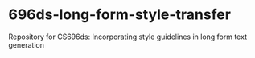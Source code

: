 # 696ds-long-form-style-transfer
Repository for CS696ds: Incorporating style guidelines in long form text generation
